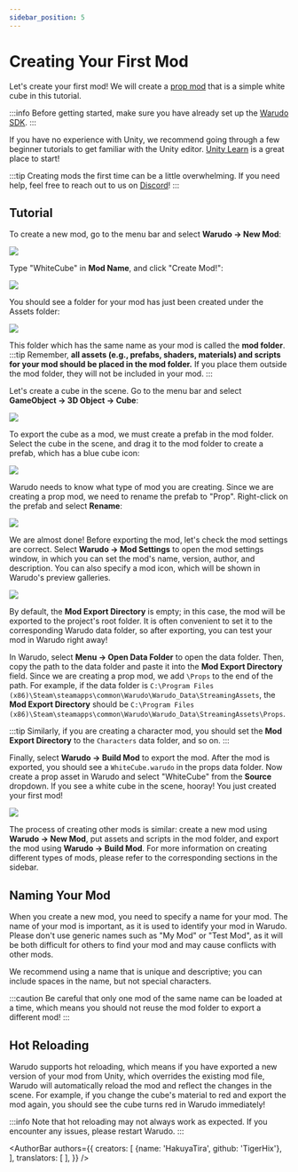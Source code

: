 ```yaml
---
sidebar_position: 5
---
```


# Creating Your First Mod

Let's create your first mod! We will create a [prop mod](prop-mod) that is a simple white cube in this tutorial.

:::info
Before getting started, make sure you have already set up the [Warudo SDK](mod-sdk.md).
:::

If you have no experience with Unity, we recommend going through a few beginner tutorials to get familiar with the Unity editor. [Unity Learn](https://learn.unity.com/) is a great place to start!

:::tip
Creating mods the first time can be a little overwhelming. If you need help, feel free to reach out to us on [Discord](https://discord.gg/warudo)!
:::


## Tutorial

To create a new mod, go to the menu bar and select **Warudo → New Mod**:

![](/doc-img/en-mod-sdk-3.webp)

Type "WhiteCube" in **Mod Name**, and click "Create Mod!":

![](/doc-img/en-mod-1.png)

You should see a folder for your mod has just been created under the Assets folder:

![](/doc-img/en-mod-2.png)

This folder which has the same name as your mod is called the **mod folder**.
:::tip
Remember, **all assets (e.g., prefabs, shaders, materials) and scripts for your mod should be placed in the mod folder.** If you place them outside the mod folder, they will not be included in your mod.
:::

Let's create a cube in the scene. Go to the menu bar and select **GameObject → 3D Object → Cube**:

![](/doc-img/en-mod-3.png)

To export the cube as a mod, we must create a prefab in the mod folder. Select the cube in the scene, and drag it to the mod folder to create a prefab, which has a blue cube icon:

![](/doc-img/en-mod-4.png)

Warudo needs to know what type of mod you are creating. Since we are creating a prop mod, we need to rename the prefab to "Prop". Right-click on the prefab and select **Rename**:

![](/doc-img/en-mod-5.png)

We are almost done! Before exporting the mod, let's check the mod settings are correct. Select **Warudo → Mod Settings** to open the mod settings window, in which you can set the mod's name, version, author, and description. You can also specify a mod icon, which will be shown in Warudo's preview galleries.

![](/doc-img/en-mod-6.png)

By default, the **Mod Export Directory** is empty; in this case, the mod will be exported to the project's root folder. It is often convenient to set it to the corresponding Warudo data folder, so after exporting, you can test your mod in Warudo right away!

In Warudo, select **Menu → Open Data Folder** to open the data folder. Then, copy the path to the data folder and paste it into the **Mod Export Directory** field. Since we are creating a prop mod, we add `\Props` to the end of the path. For example, if the data folder is `C:\Program Files (x86)\Steam\steamapps\common\Warudo\Warudo_Data\StreamingAssets`, the **Mod Export Directory** should be `C:\Program Files (x86)\Steam\steamapps\common\Warudo\Warudo_Data\StreamingAssets\Props`.

:::tip
Similarly, if you are creating a character mod, you should set the **Mod Export Directory** to the `Characters` data folder, and so on.
:::

Finally, select **Warudo → Build Mod** to export the mod. After the mod is exported, you should see a `WhiteCube.warudo` in the props data folder. Now create a prop asset in Warudo and select "WhiteCube" from the **Source** dropdown. If you see a white cube in the scene, hooray! You just created your first mod!

![](/doc-img/en-mod-7.png)

The process of creating other mods is similar: create a new mod using **Warudo → New Mod**, put assets and scripts in the mod folder, and export the mod using **Warudo → Build Mod**. For more information on creating different types of mods, please refer to the corresponding sections in the sidebar.

## Naming Your Mod

When you create a new mod, you need to specify a name for your mod. The name of your mod is important, as it is used to identify your mod in Warudo. Please don't use generic names such as "My Mod" or "Test Mod", as it will be both difficult for others to find your mod and may cause conflicts with other mods.

We recommend using a name that is unique and descriptive; you can include spaces in the name, but not special characters.

:::caution
Be careful that only one mod of the same name can be loaded at a time, which means you should not reuse the mod folder to export a different mod!
:::

## Hot Reloading

Warudo supports hot reloading, which means if you have exported a new version of your mod from Unity, which overrides the existing mod file, Warudo will automatically reload the mod and reflect the changes in the scene. For example, if you change the cube's material to red and export the mod again, you should see the cube turns red in Warudo immediately!

:::info
Note that hot reloading may not always work as expected. If you encounter any issues, please restart Warudo.
:::

<AuthorBar authors={{
  creators: [
    {name: 'HakuyaTira', github: 'TigerHix'},
  ],
  translators: [
  ],
}} />

